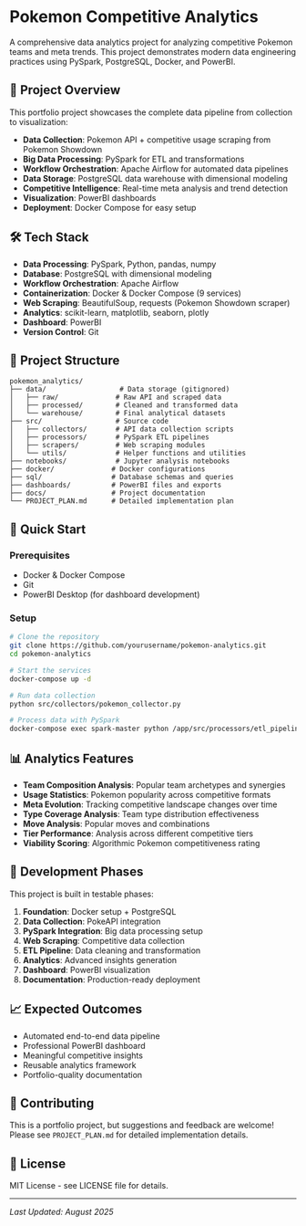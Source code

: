 # Pokemon Competitive Analytics

A comprehensive data analytics project for analyzing competitive Pokemon teams and meta trends. This project demonstrates modern data engineering practices using PySpark, PostgreSQL, Docker, and PowerBI.

## 🎯 Project Overview

This portfolio project showcases the complete data pipeline from collection to visualization:
- **Data Collection**: Pokemon API + competitive usage scraping from Pokemon Showdown
- **Big Data Processing**: PySpark for ETL and transformations  
- **Workflow Orchestration**: Apache Airflow for automated data pipelines
- **Data Storage**: PostgreSQL data warehouse with dimensional modeling
- **Competitive Intelligence**: Real-time meta analysis and trend detection
- **Visualization**: PowerBI dashboards
- **Deployment**: Docker Compose for easy setup

## 🛠️ Tech Stack

- **Data Processing**: PySpark, Python, pandas, numpy
- **Database**: PostgreSQL with dimensional modeling
- **Workflow Orchestration**: Apache Airflow
- **Containerization**: Docker & Docker Compose (9 services)
- **Web Scraping**: BeautifulSoup, requests (Pokemon Showdown scraper)
- **Analytics**: scikit-learn, matplotlib, seaborn, plotly
- **Dashboard**: PowerBI
- **Version Control**: Git

## 📁 Project Structure

```
pokemon_analytics/
├── data/                  # Data storage (gitignored)
│   ├── raw/              # Raw API and scraped data
│   ├── processed/        # Cleaned and transformed data
│   └── warehouse/        # Final analytical datasets
├── src/                  # Source code
│   ├── collectors/       # API data collection scripts
│   ├── processors/       # PySpark ETL pipelines
│   ├── scrapers/         # Web scraping modules
│   └── utils/            # Helper functions and utilities
├── notebooks/            # Jupyter analysis notebooks
├── docker/              # Docker configurations
├── sql/                 # Database schemas and queries
├── dashboards/          # PowerBI files and exports
├── docs/                # Project documentation
└── PROJECT_PLAN.md      # Detailed implementation plan
```

## 🚀 Quick Start

### Prerequisites
- Docker & Docker Compose
- Git
- PowerBI Desktop (for dashboard development)

### Setup
```bash
# Clone the repository
git clone https://github.com/yourusername/pokemon-analytics.git
cd pokemon-analytics

# Start the services
docker-compose up -d

# Run data collection
python src/collectors/pokemon_collector.py

# Process data with PySpark
docker-compose exec spark-master python /app/src/processors/etl_pipeline.py
```

## 📊 Analytics Features

- **Team Composition Analysis**: Popular team archetypes and synergies
- **Usage Statistics**: Pokemon popularity across competitive formats
- **Meta Evolution**: Tracking competitive landscape changes over time
- **Type Coverage Analysis**: Team type distribution effectiveness
- **Move Analysis**: Popular moves and combinations
- **Tier Performance**: Analysis across different competitive tiers
- **Viability Scoring**: Algorithmic Pokemon competitiveness rating

## 🔄 Development Phases

This project is built in testable phases:

1. **Foundation**: Docker setup + PostgreSQL
2. **Data Collection**: PokeAPI integration  
3. **PySpark Integration**: Big data processing setup
4. **Web Scraping**: Competitive data collection
5. **ETL Pipeline**: Data cleaning and transformation
6. **Analytics**: Advanced insights generation
7. **Dashboard**: PowerBI visualization
8. **Documentation**: Production-ready deployment

## 📈 Expected Outcomes

- Automated end-to-end data pipeline
- Professional PowerBI dashboard
- Meaningful competitive insights
- Reusable analytics framework
- Portfolio-quality documentation

## 🤝 Contributing

This is a portfolio project, but suggestions and feedback are welcome! Please see `PROJECT_PLAN.md` for detailed implementation details.

## 📄 License

MIT License - see LICENSE file for details.

---
*Last Updated: August 2025*